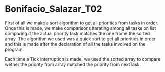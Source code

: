 # Bonifacio_Salazar_T02
First of all we make a sort algorithm to get all priorities from tasks in order. 
Once this is made, we make comparisons iterating among all tasks on list comparing if the actual priority task matches the one frome the sorted array.
The algorithm we used was a quick sort to get all priorities in order and this is made after the declaration of all the tasks involved on the program. 

Each time a Tick interruption is made, we used the sorted array to compare wether the priority from array matched the priority from nextTask.


